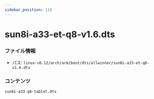 ```yaml
---
sidebar_position: 118
---
```

# sun8i-a33-et-q8-v1.6.dts

### ファイル情報

- パス: `linux-v6.12/arch/arm/boot/dts/allwinner/sun8i-a33-et-q8-v1.6.dts`

### コンテンツ

```dts
sun8i-a33-q8-tablet.dts
```
